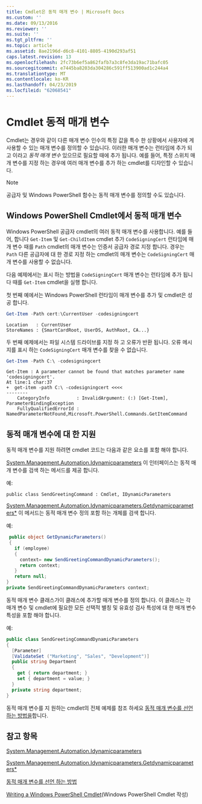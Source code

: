 ```yaml
---
title: Cmdlet은 동적 매개 변수 | Microsoft Docs
ms.custom: ''
ms.date: 09/13/2016
ms.reviewer: ''
ms.suite: ''
ms.tgt_pltfrm: ''
ms.topic: article
ms.assetid: 8ae2196d-d6c8-4101-8805-4190d293af51
caps.latest.revision: 13
ms.openlocfilehash: 2fc73b6ef5a862fafb7a3c8fe3da19ac71bafc05
ms.sourcegitcommit: e7445ba8203da304286c591ff513900ad1c244a4
ms.translationtype: MT
ms.contentlocale: ko-KR
ms.lasthandoff: 04/23/2019
ms.locfileid: "62068541"
---
```

# <a name="cmdlet-dynamic-parameters"></a>Cmdlet 동적 매개 변수

Cmdlet는 경우와 같이 다른 매개 변수 인수의 특정 값을 특수 한 상황에서 사용자에 게 사용할 수 있는 매개 변수를 정의할 수 있습니다. 이러한 매개 변수는 런타임에 추가 되 고 이라고 *동적 매개 변수* 있으므로 필요할 때에 추가 됩니다. 예를 들어, 특정 스위치 매개 변수를 지정 하는 경우에 여러 매개 변수를 추가 하는 cmdlet를 디자인할 수 있습니다.

> [!NOTE]
> 공급자 및 Windows PowerShell 함수는 동적 매개 변수를 정의할 수도 있습니다.

## <a name="dynamic-parameters-in-windows-powershell-cmdlets"></a>Windows PowerShell Cmdlet에서 동적 매개 변수

Windows PowerShell 공급자 cmdlet의 여러 동적 매개 변수를 사용합니다. 예를 들어, 합니다 `Get-Item` 및 `Get-ChildItem` cmdlet 추가 `CodeSigningCert` 런타임에 매개 변수 때를 `Path` cmdlet의 매개 변수는 인증서 공급자 경로 지정 합니다. 경우는 `Path` 다른 공급자에 대 한 경로 지정 하는 cmdlet의 매개 변수는 `CodeSigningCert` 매개 변수를 사용할 수 없습니다.

다음 예제에서는 표시 하는 방법을 `CodeSigningCert` 매개 변수는 런타임에 추가 됩니다 때를 `Get-Item` cmdlet을 실행 합니다.

첫 번째 예에서는 Windows PowerShell 런타임이 매개 변수를 추가 및 cmdlet은 성공 합니다.

```powershell
Get-Item -Path cert:\CurrentUser -codesigningcert
```

```output
Location   : CurrentUser
StoreNames : {SmartCardRoot, UserDS, AuthRoot, CA...}
```

두 번째 예제에서는 파일 시스템 드라이브를 지정 하 고 오류가 반환 됩니다. 오류 메시지를 표시 하는 `CodeSigningCert` 매개 변수를 찾을 수 없습니다.

```powershell
Get-Item -Path C:\ -codesigningcert
```

```output
Get-Item : A parameter cannot be found that matches parameter name 'codesigningcert'.
At line:1 char:37
+  get-item -path C:\ -codesigningcert <<<<
--------
    CategoryInfo          : InvalidArgument: (:) [Get-Item], ParameterBindingException
    FullyQualifiedErrorId : NamedParameterNotFound,Microsoft.PowerShell.Commands.GetItemCommand
```

## <a name="support-for-dynamic-parameters"></a>동적 매개 변수에 대 한 지원

동적 매개 변수를 지원 하려면 cmdlet 코드는 다음과 같은 요소를 포함 해야 합니다.

[System.Management.Automation.Idynamicparameters](/dotnet/api/System.Management.Automation.IDynamicParameters) 이 인터페이스는 동적 매개 변수를 검색 하는 메서드를 제공 합니다.

예:

`public class SendGreetingCommand : Cmdlet, IDynamicParameters`

[System.Management.Automation.Idynamicparameters.Getdynamicparameters*](/dotnet/api/System.Management.Automation.IDynamicParameters.GetDynamicParameters) 이 메서드는 동적 매개 변수 정의 포함 하는 개체를 검색 합니다.

예:

```csharp
 public object GetDynamicParameters()
 {
   if (employee)
   {
     context= new SendGreetingCommandDynamicParameters();
     return context;
   }
   return null;
}
private SendGreetingCommandDynamicParameters context;
```

동적 매개 변수 클래스가이 클래스에 추가할 매개 변수를 정의 합니다. 이 클래스는 각 매개 변수 및 cmdlet에 필요한 모든 선택적 별칭 및 유효성 검사 특성에 대 한 매개 변수 특성을 포함 해야 합니다.

예:

```csharp
public class SendGreetingCommandDynamicParameters
{
  [Parameter]
  [ValidateSet ("Marketing", "Sales", "Development")]
  public string Department
  {
    get { return department; }
    set { department = value; }
  }
  private string department;
}
```

동적 매개 변수를 지 원하는 cmdlet의 전체 예제를 참조 하세요 [동적 매개 변수를 선언 하는 방법을](./how-to-declare-dynamic-parameters.md)합니다.

## <a name="see-also"></a>참고 항목

[System.Management.Automation.Idynamicparameters](/dotnet/api/System.Management.Automation.IDynamicParameters)

[System.Management.Automation.Idynamicparameters.Getdynamicparameters*](/dotnet/api/System.Management.Automation.IDynamicParameters.GetDynamicParameters)

[동적 매개 변수를 선언 하는 방법](./how-to-declare-dynamic-parameters.md)

[Writing a Windows PowerShell Cmdlet](./writing-a-windows-powershell-cmdlet.md)(Windows PowerShell Cmdlet 작성)
